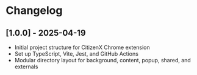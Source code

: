 # Changelog

## [1.0.0] - 2025-04-19
- Initial project structure for CitizenX Chrome extension
- Set up TypeScript, Vite, Jest, and GitHub Actions
- Modular directory layout for background, content, popup, shared, and externals